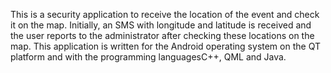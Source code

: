 This is a security application to receive the location of the event and check it on the map. Initially, an SMS with longitude and latitude is received and the user reports to the administrator after checking these locations on the map. This application is written for the Android operating system on the QT platform and with the programming languages ​​C++, QML and Java.
